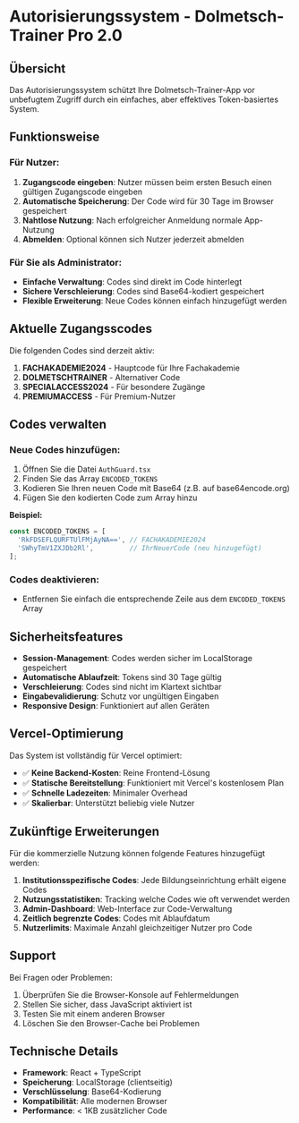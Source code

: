 # Autorisierungssystem - Dolmetsch-Trainer Pro 2.0

## Übersicht

Das Autorisierungssystem schützt Ihre Dolmetsch-Trainer-App vor unbefugtem Zugriff durch ein einfaches, aber effektives Token-basiertes System.

## Funktionsweise

### Für Nutzer:
1. **Zugangscode eingeben**: Nutzer müssen beim ersten Besuch einen gültigen Zugangscode eingeben
2. **Automatische Speicherung**: Der Code wird für 30 Tage im Browser gespeichert
3. **Nahtlose Nutzung**: Nach erfolgreicher Anmeldung normale App-Nutzung
4. **Abmelden**: Optional können sich Nutzer jederzeit abmelden

### Für Sie als Administrator:
- **Einfache Verwaltung**: Codes sind direkt im Code hinterlegt
- **Sichere Verschleierung**: Codes sind Base64-kodiert gespeichert
- **Flexible Erweiterung**: Neue Codes können einfach hinzugefügt werden

## Aktuelle Zugangsscodes

Die folgenden Codes sind derzeit aktiv:

1. **FACHAKADEMIE2024** - Hauptcode für Ihre Fachakademie
2. **DOLMETSCHTRAINER** - Alternativer Code
3. **SPECIALACCESS2024** - Für besondere Zugänge
4. **PREMIUMACCESS** - Für Premium-Nutzer

## Codes verwalten

### Neue Codes hinzufügen:
1. Öffnen Sie die Datei `AuthGuard.tsx`
2. Finden Sie das Array `ENCODED_TOKENS`
3. Kodieren Sie Ihren neuen Code mit Base64 (z.B. auf base64encode.org)
4. Fügen Sie den kodierten Code zum Array hinzu

**Beispiel:**
```typescript
const ENCODED_TOKENS = [
  'RkFDSEFLQURFTUlFMjAyNA==', // FACHAKADEMIE2024
  'SWhyTmV1ZXJDb2Rl',         // IhrNeuerCode (neu hinzugefügt)
];
```

### Codes deaktivieren:
- Entfernen Sie einfach die entsprechende Zeile aus dem `ENCODED_TOKENS` Array

## Sicherheitsfeatures

- **Session-Management**: Codes werden sicher im LocalStorage gespeichert
- **Automatische Ablaufzeit**: Tokens sind 30 Tage gültig
- **Verschleierung**: Codes sind nicht im Klartext sichtbar
- **Eingabevalidierung**: Schutz vor ungültigen Eingaben
- **Responsive Design**: Funktioniert auf allen Geräten

## Vercel-Optimierung

Das System ist vollständig für Vercel optimiert:
- ✅ **Keine Backend-Kosten**: Reine Frontend-Lösung
- ✅ **Statische Bereitstellung**: Funktioniert mit Vercel's kostenlosem Plan
- ✅ **Schnelle Ladezeiten**: Minimaler Overhead
- ✅ **Skalierbar**: Unterstützt beliebig viele Nutzer

## Zukünftige Erweiterungen

Für die kommerzielle Nutzung können folgende Features hinzugefügt werden:

1. **Institutionsspezifische Codes**: Jede Bildungseinrichtung erhält eigene Codes
2. **Nutzungsstatistiken**: Tracking welche Codes wie oft verwendet werden
3. **Admin-Dashboard**: Web-Interface zur Code-Verwaltung
4. **Zeitlich begrenzte Codes**: Codes mit Ablaufdatum
5. **Nutzerlimits**: Maximale Anzahl gleichzeitiger Nutzer pro Code

## Support

Bei Fragen oder Problemen:
1. Überprüfen Sie die Browser-Konsole auf Fehlermeldungen
2. Stellen Sie sicher, dass JavaScript aktiviert ist
3. Testen Sie mit einem anderen Browser
4. Löschen Sie den Browser-Cache bei Problemen

## Technische Details

- **Framework**: React + TypeScript
- **Speicherung**: LocalStorage (clientseitig)
- **Verschlüsselung**: Base64-Kodierung
- **Kompatibilität**: Alle modernen Browser
- **Performance**: < 1KB zusätzlicher Code
